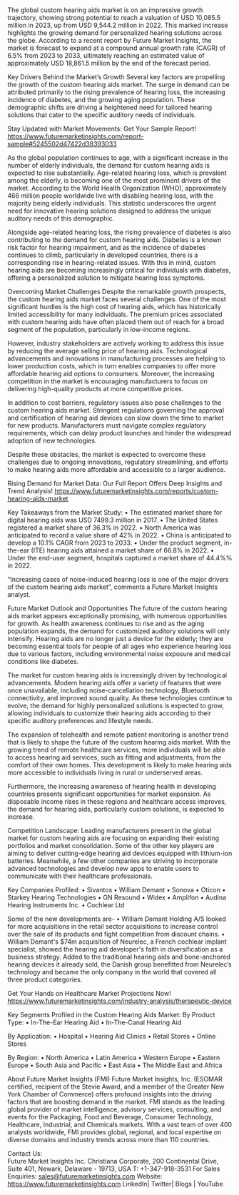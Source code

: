 # 
The global custom hearing aids market is on an impressive growth trajectory, showing strong potential to reach a valuation of USD 10,085.5 million in 2023, up from USD 9,544.2 million in 2022. This marked increase highlights the growing demand for personalized hearing solutions across the globe. According to a recent report by Future Market Insights, the market is forecast to expand at a compound annual growth rate (CAGR) of 6.5% from 2023 to 2033, ultimately reaching an estimated value of approximately USD 18,861.5 million by the end of the forecast period.

Key Drivers Behind the Market’s Growth
Several key factors are propelling the growth of the custom hearing aids market. The surge in demand can be attributed primarily to the rising prevalence of hearing loss, the increasing incidence of diabetes, and the growing aging population. These demographic shifts are driving a heightened need for tailored hearing solutions that cater to the specific auditory needs of individuals.

Stay Updated with Market Movements: Get Your Sample Report! https://www.futuremarketinsights.com/report-sample#5245502d47422d38393033

As the global population continues to age, with a significant increase in the number of elderly individuals, the demand for custom hearing aids is expected to rise substantially. Age-related hearing loss, which is prevalent among the elderly, is becoming one of the most prominent drivers of the market. According to the World Health Organization (WHO), approximately 466 million people worldwide live with disabling hearing loss, with the majority being elderly individuals. This statistic underscores the urgent need for innovative hearing solutions designed to address the unique auditory needs of this demographic.

Alongside age-related hearing loss, the rising prevalence of diabetes is also contributing to the demand for custom hearing aids. Diabetes is a known risk factor for hearing impairment, and as the incidence of diabetes continues to climb, particularly in developed countries, there is a corresponding rise in hearing-related issues. With this in mind, custom hearing aids are becoming increasingly critical for individuals with diabetes, offering a personalized solution to mitigate hearing loss symptoms.

Overcoming Market Challenges
Despite the remarkable growth prospects, the custom hearing aids market faces several challenges. One of the most significant hurdles is the high cost of hearing aids, which has historically limited accessibility for many individuals. The premium prices associated with custom hearing aids have often placed them out of reach for a broad segment of the population, particularly in low-income regions.

However, industry stakeholders are actively working to address this issue by reducing the average selling price of hearing aids. Technological advancements and innovations in manufacturing processes are helping to lower production costs, which in turn enables companies to offer more affordable hearing aid options to consumers. Moreover, the increasing competition in the market is encouraging manufacturers to focus on delivering high-quality products at more competitive prices.

In addition to cost barriers, regulatory issues also pose challenges to the custom hearing aids market. Stringent regulations governing the approval and certification of hearing aid devices can slow down the time to market for new products. Manufacturers must navigate complex regulatory requirements, which can delay product launches and hinder the widespread adoption of new technologies.

Despite these obstacles, the market is expected to overcome these challenges due to ongoing innovations, regulatory streamlining, and efforts to make hearing aids more affordable and accessible to a larger audience.

Rising Demand for Market Data: Our Full Report Offers Deep Insights and Trend Analysis! https://www.futuremarketinsights.com/reports/custom-hearing-aids-market

Key Takeaways from the Market Study:
•	The estimated market share for digital hearing aids was USD 7499.3 million in 2017.
•	The United States registered a market share of 36.3% in 2022.
•	North America was anticipated to record a value share of 42% in 2022.
•	China is anticipated to develop a 10.1% CAGR from 2023 to 2033.
•	Under the product segment, in-the-ear (ITE) hearing aids attained a market share of 66.8% in 2022.
•	Under the end-user segment, hospitals captured a market share of 44.4%% in 2022.

“Increasing cases of noise-induced hearing loss is one of the major drivers of the custom hearing aids market”, comments a Future Market Insights analyst.

Future Market Outlook and Opportunities
The future of the custom hearing aids market appears exceptionally promising, with numerous opportunities for growth. As health awareness continues to rise and as the aging population expands, the demand for customized auditory solutions will only intensify. Hearing aids are no longer just a device for the elderly; they are becoming essential tools for people of all ages who experience hearing loss due to various factors, including environmental noise exposure and medical conditions like diabetes.

The market for custom hearing aids is increasingly driven by technological advancements. Modern hearing aids offer a variety of features that were once unavailable, including noise-cancellation technology, Bluetooth connectivity, and improved sound quality. As these technologies continue to evolve, the demand for highly personalized solutions is expected to grow, allowing individuals to customize their hearing aids according to their specific auditory preferences and lifestyle needs.

The expansion of telehealth and remote patient monitoring is another trend that is likely to shape the future of the custom hearing aids market. With the growing trend of remote healthcare services, more individuals will be able to access hearing aid services, such as fitting and adjustments, from the comfort of their own homes. This development is likely to make hearing aids more accessible to individuals living in rural or underserved areas.

Furthermore, the increasing awareness of hearing health in developing countries presents significant opportunities for market expansion. As disposable income rises in these regions and healthcare access improves, the demand for hearing aids, particularly custom solutions, is expected to increase.

Competition Landscape:
Leading manufacturers present in the global market for custom hearing aids are focusing on expanding their existing portfolios and market consolidation. Some of the other key players are aiming to deliver cutting-edge hearing aid devices equipped with lithium-ion batteries. Meanwhile, a few other companies are striving to incorporate advanced technologies and develop new apps to enable users to communicate with their healthcare professionals.

Key Companies Profiled:
•	Sivantos
•	William Demant
•	Sonova
•	Oticon
•	Starkey Hearing Technologies
•	GN Resound
•	Widex
•	Amplifon
•	Audina Hearing Instruments Inc.
•	Cochlear Ltd

Some of the new developments are-
•	William Demant Holding A/S looked for more acquisitions in the retail sector acquisitions to increase control over the sale of its products and fight competition from discount chains.
•	William Demant's $74m acquisition of Neurelec, a French cochlear implant specialist, showed the hearing aid developer's faith in diversification as a business strategy.  Added to the traditional hearing aids and bone-anchored hearing devices it already sold, the Danish group benefitted from Neurelec’s technology and became the only company in the world that covered all three product categories.

Get Your Hands on Healthcare Market Projections Now! https://www.futuremarketinsights.com/industry-analysis/therapeutic-device

Key Segments Profiled in the Custom Hearing Aids Market:
By Product Type:
•	In-The-Ear Hearing Aid
•	In-The-Canal Hearing Aid

By Application:
•	Hospital
•	Hearing Aid Clinics
•	Retail Stores
•	Online Stores

By Region:
•	North America
•	Latin America
•	Western Europe
•	Eastern Europe
•	South Asia and Pacific
•	East Asia
•	The Middle East and Africa

About Future Market Insights (FMI) 
Future Market Insights, Inc. (ESOMAR certified, recipient of the Stevie Award, and a member of the Greater New York Chamber of Commerce) offers profound insights into the driving factors that are boosting demand in the market. FMI stands as the leading global provider of market intelligence, advisory services, consulting, and events for the Packaging, Food and Beverage, Consumer Technology, Healthcare, Industrial, and Chemicals markets. With a vast team of over 400 analysts worldwide, FMI provides global, regional, and local expertise on diverse domains and industry trends across more than 110 countries.

Contact Us:        
Future Market Insights Inc.
Christiana Corporate, 200 Continental Drive,
Suite 401, Newark, Delaware - 19713, USA
T: +1-347-918-3531
For Sales Enquiries: sales@futuremarketinsights.com
Website: https://www.futuremarketinsights.com
LinkedIn| Twitter| Blogs | YouTube
